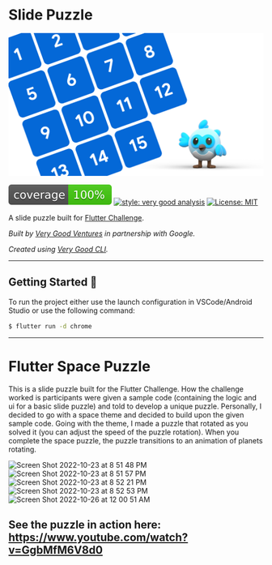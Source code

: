 # Slide Puzzle

![Photo Booth Header][logo]

![coverage][coverage_badge]
[![style: very good analysis][very_good_analysis_badge]][very_good_analysis_link]
[![License: MIT][license_badge]][license_link]

A slide puzzle built for [Flutter Challenge](https://flutterhack.devpost.com/).

*Built by [Very Good Ventures][very_good_ventures_link] in partnership with Google.*

*Created using [Very Good CLI][very_good_cli_link].*

---

## Getting Started 🚀

To run the project either use the launch configuration in VSCode/Android Studio or use the following command:

```sh
$ flutter run -d chrome
```

---
[coverage_badge]: coverage_badge.svg
[flutter_localizations_link]: https://api.flutter.dev/flutter/flutter_localizations/flutter_localizations-library.html
[internationalization_link]: https://flutter.dev/docs/development/accessibility-and-localization/internationalization
[license_badge]: https://img.shields.io/badge/license-MIT-blue.svg
[license_link]: https://opensource.org/licenses/MIT
[very_good_analysis_badge]: https://img.shields.io/badge/style-very_good_analysis-B22C89.svg
[very_good_analysis_link]: https://pub.dev/packages/very_good_analysis
[very_good_cli_link]: https://github.com/VeryGoodOpenSource/very_good_cli
[very_good_ventures_link]: https://verygood.ventures/
[logo]: art/header.png

# Flutter Space Puzzle 
This is a slide puzzle built for the Flutter Challenge. How the challenge worked is participants were given a sample code (containing the logic and ui for a basic slide puzzle) and told to develop a unique puzzle. Personally, I decided to go with a space theme and decided to build upon the given sample code. Going with the theme, I made a puzzle that rotated as you solved it (you can adjust the speed of the puzzle rotation). When you complete the space puzzle, the puzzle transitions to an animation of planets rotating. 


<p float="left">
<img width="170" alt="Screen Shot 2022-10-23 at 8 51 48 PM" src="https://user-images.githubusercontent.com/115958445/197446682-2194ed01-2441-4d58-9c2a-7a1c8bba7de9.png">
<img width="170" alt="Screen Shot 2022-10-23 at 8 51 57 PM" src="https://user-images.githubusercontent.com/115958445/197446686-994ba946-4342-4c70-bb3d-2556f9cb2217.png">
<img width="170" alt="Screen Shot 2022-10-23 at 8 52 21 PM" src="https://user-images.githubusercontent.com/115958445/197446689-31a4091d-043d-47a1-b0b2-5eb5d55c9b79.png">
<img width="180" alt="Screen Shot 2022-10-23 at 8 52 53 PM" src="https://user-images.githubusercontent.com/115958445/197446692-c34333ac-aa42-4681-af7e-0151bbdecd2c.png">
<img width="170" alt="Screen Shot 2022-10-26 at 12 00 51 AM" src="https://user-images.githubusercontent.com/115958445/197956806-b944b607-5380-41d7-9b65-ce03f77de497.png">


</p>

## See the puzzle in action here: https://www.youtube.com/watch?v=GgbMfM6V8d0

